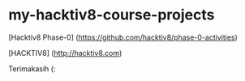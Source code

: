 # my-hacktiv8-course-projects

[Hacktiv8 Phase-0] (https://github.com/hacktiv8/phase-0-activities)

[HACKTIV8] (http://hacktiv8.com)

Terimakasih (:
